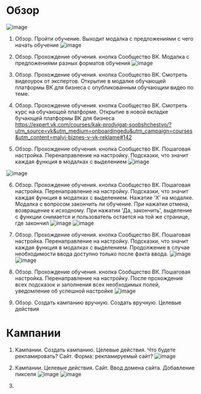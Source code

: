# Обзор

![image](https://github.com/user-attachments/assets/3b5f0ca7-176b-4554-80d1-9ad9d198bd1d)

1. Обзор. Пройти обучение. Выходит модалка с предложениями с чего начать обучение
![image](https://github.com/user-attachments/assets/819e0dc8-2528-472a-9e4e-62942ea28bc8)

2. Обзор. Прохождение обучения. кнопка Сообщество ВК. Модалка с предложениями разных форматов обучения
![image](https://github.com/user-attachments/assets/f6accfe0-c66a-47f7-8ee1-c32c4bf9b842)

3. Обзор. Прохождение обучения.  кнопка Сообщество ВК. Смотреть видеоурок от экспертов. Открытие в модалке обучающей платформы ВК для бизнеса с опубликованным обучающим видео по теме.
4. Обзор. Прохождение обучения.  кнопка Сообщество ВК. Смотреть курс на обучающей платформе. Открытие в новой вкладке бучающей платформы ВК для бизнеса https://expert.vk.com/courses/kak-prodvigat-soobshchestvo/?utm_source=vk&utm_medium=onboardingedu&utm_campaign=courses&utm_content=malyi-biznes-v-vk-reklame#142
5. Обзор. Прохождение обучения.  кнопка Сообщество ВК. Пошаговая настройка. Перенаправление на настройку. Подсказки, что значит каждая функция в модалках с выделением
![image](https://github.com/user-attachments/assets/da2fb888-0469-4a24-bb05-69fa4fe04a6e)

![image](https://github.com/user-attachments/assets/9be605be-623e-4a26-842d-f7d444cb3735)

6. Обзор. Прохождение обучения.  кнопка Сообщество ВК. Пошаговая настройка. Перенаправление на настройку. Подсказки, что значит каждая функция в модалках с выделением. Нажатие 'X' на модалке. Модалка с вопросом закончить ли обучение. При нажатии отмена, возвращение к исходному. При нажатии 'Да, закончить', выделение с функции снимается и пользователь остается на той же странице, где закончил
![image](https://github.com/user-attachments/assets/97faa220-6dec-48aa-a127-60f6a8954903)
![image](https://github.com/user-attachments/assets/e58ecda2-0fa3-4980-b2d3-6b0c32d6d674)

7.  Обзор. Прохождение обучения.  кнопка Сообщество ВК. Пошаговая настройка. Перенаправление на настройку. Подсказки, что значит каждая функция в модалках с выделением. Продолжение в случае необходимости ввода доступно только после факта ввода.
![image](https://github.com/user-attachments/assets/99352973-b4e9-41e1-ae82-273f157cb6a8)
![image](https://github.com/user-attachments/assets/ae9813b7-f4fd-4d56-97a2-917e02a90e6e)

8.  Обзор. Прохождение обучения.  кнопка Сообщество ВК. Пошаговая настройка. Перенаправление на настройку. После прохождения всех подсказок и заполнения всех необходимых полей, уведомление об успешной настройке
![image](https://github.com/user-attachments/assets/5ca41e4a-f706-46ac-98bf-2d82f0b89794)

9. Обзор. Создать кампанию вручную. Создать вручную. Целевые действия

# Кампании

1. Кампании. Создать кампанию. Целевые действия. Что будете рекламировать? Сайт. Форма: рекламируемый сайт? 
![image](https://github.com/user-attachments/assets/15e9be79-9004-4def-9d3d-3bb0b308eae2)

2. Кампании.  Целевые действия. Сайт. Ввод домена сайта. Добавление пикселя
![image](https://github.com/user-attachments/assets/c72b0e17-096f-40bb-8802-fc39a1f2c86b)
![image](https://github.com/user-attachments/assets/451a6830-65a2-4010-94cb-30e926918b3a)

3. 
